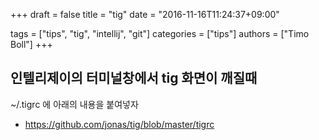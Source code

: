 +++
draft = false
title = "tig"
date = "2016-11-16T11:24:37+09:00"

tags = ["tips", "tig", "intellij", "git"]
categories = ["tips"]
authors = ["Timo Boll"]
+++

## 인텔리제이의 터미널창에서 tig 화면이 깨질때

~/.tigrc 에 아래의 내용을 붙여넣자
- https://github.com/jonas/tig/blob/master/tigrc
